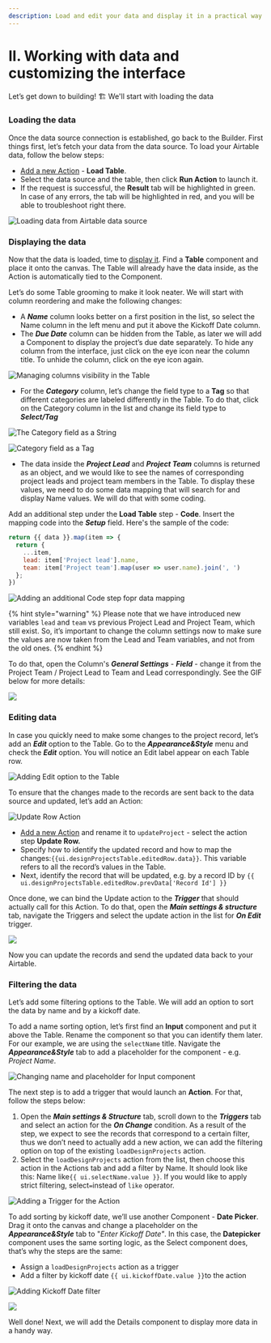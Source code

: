 ```yaml
---
description: Load and edit your data and display it in a practical way
---
```


# II. Working with data and customizing the interface

Let’s get down to building! 🏗 We'll start with loading the data

### Loading the data

Once the data source connection is established, go back to the Builder. First things first, let’s fetch your data from the data source. To load your Airtable data, follow the below steps:

* [Add a new Action](https://docs.uibakery.io/basics/working-with-actions#creating-an-action) - **Load Table**.&#x20;
* Select the data source and the table, then click **Run Action** to launch it.
* If the request is successful, the **Result** tab will be highlighted in green. In case of any errors, the tab will be highlighted in red, and you will be able to troubleshoot right there.

![Loading data from Airtable data source](../../.gitbook/assets/loaddataOpt.gif)

### Displaying the data

Now that the data is loaded, time to [display it](https://docs.uibakery.io/starter-guide/load-and-display-data). Find a **Table** component and place it onto the canvas. The Table will already have the data inside, as the Action is automatically tied to the Component.&#x20;

Let’s do some Table grooming to make it look neater. We will start with column reordering and make the following changes:

* &#x20;A _**Name**_ column looks better on a first position in the list, so select the Name column in the left menu and put it above the Kickoff Date column.
* The _**Due Date**_ column can be hidden from the Table, as later we will add a Component to display the project’s due date separately. To hide any column from the interface, just click on the eye icon near the column title. To unhide the column, click on the eye icon again.

![Managing columns visibility in the Table ](<../../.gitbook/assets/Screenshot 2021-10-05 at 13.18.17.png>)

* For the _**Category**_ column, let’s change the field type to a **Tag** so that different categories are labeled differently in the Table. To do that, click on the Category column in the list and change its field type to _**Select/Tag**_

![The Category field as a String](<../../.gitbook/assets/Screenshot 2021-10-05 at 13.20.56.png>)

![Category field as a Tag](<../../.gitbook/assets/Screenshot 2021-10-14 at 11.32.32.png>)

* The data inside the _**Project Lead**_ and _**Project Team**_ columns is returned as an object, and we would like to see the names of corresponding project leads and project team members in the Table. To display these values, we need to do some data mapping that will search for and display Name values. We will do that with some coding.&#x20;

Add an additional step under the **Load Table** step - **Code**. Insert the mapping code into the _**Setup**_ field. Here's the sample of the code:

```javascript
return {{ data }}.map(item => {
  return {
    ...item,
    lead: item['Project lead'].name,
    team: item['Project team'].map(user => user.name).join(', ')
  };
})
```

![Adding an additional Code step fopr data mapping](<../../.gitbook/assets/Screenshot 2021-10-05 at 14.53.56.png>)

{% hint style="warning" %}
Please note that we have introduced new variables `lead` and `team` vs previous Project Lead and Project Team, which still exist. So, it’s important to change the column settings now to make sure the values are now taken from the Lead and Team variables, and not from the old ones.
{% endhint %}

To do that, open the Column's _**General Settings**_ - _**Field**_ - change it from the Project Team / Project Lead to Team and Lead correspondingly. See the GIF below for more details:

![](../../.gitbook/assets/fieldchangeOpt.gif)

### Editing data

In case you quickly need to make some changes to the project record, let’s add an _**Edit**_ option to the Table. Go to the _**Appearance\&Style**_ menu and check the _**Edit**_ option. You will notice an Edit label appear on each Table row.

![Adding Edit option to the Table](<../../.gitbook/assets/Screenshot 2021-10-05 at 15.41.01.png>)

&#x20;To ensure that the changes made to the records are sent back to the data source and updated, let’s add an Action:

![Update Row Action](<../../.gitbook/assets/Screenshot 2022-02-11 at 16.30.54.png>)

* [Add a new Action](https://docs.uibakery.io/basics/working-with-actions#creating-an-action) and rename it to `updateProject` - select the action step **Update Row.**&#x20;
* Specify how to identify the updated record and how to map the changes:`{{ui.designProjectsTable.editedRow.data}}`. This variable refers to all the record’s values in the Table.
* Next, identify the record that will be updated, e.g. by a record ID by `{{ ui.designProjectsTable.editedRow.prevData['Record Id'] }}`

Once done, we can bind the Update action to the _**Trigger**_ that should actually call for this Action. To do that, open the _**Main settings & structure**_ tab, navigate the Triggers and select the update action in the list for _**On Edit**_ trigger.&#x20;

![](<../../.gitbook/assets/Screenshot 2021-12-09 at 17.00.22.png>)

Now you can update the records and send the updated data back to your Airtable.

### Filtering the data

Let’s add some filtering options to the Table. We will add an option to sort the data by name and by a kickoff date.

To add a name sorting option, let’s first find an **Input** component and put it above the Table. Rename the component so that you can identify them later. For our example, we are using the `selectName` title. Navigate the _**Appearance\&Style**_ tab to add a placeholder for the component - e.g. _Project Name_.&#x20;

![Changing name and placeholder for Input component](<../../.gitbook/assets/Screenshot 2021-10-07 at 18.27.16.png>)

The next step is to add a trigger that would launch an **Action**. For that, follow the steps below:&#x20;

1. Open the _**Main settings & Structure**_ tab, scroll down to the _**Triggers**_ tab and select an action for the _**On Change**_ condition. As a result of the step, we expect to see the records that correspond to a certain filter, thus we don’t need to actually add a new action, we can add the filtering option on top of the existing `loadDesignProjects` action.&#x20;
2. Select the `loadDesignProjects` action from the list, then choose this action in the Actions tab and add a filter by Name. It should look like this: Name like`{{ ui.selectName.value }}`. If you would like to apply strict filtering, select`=`instead of `like` operator.

![Adding a Trigger for the Action](<../../.gitbook/assets/Screenshot 2021-12-09 at 17.09.33.png>)

To add sorting by kickoff date, we’ll use another Component - **Date Picker**. Drag it onto the canvas and change a placeholder on the _**Appearance\&Style**_ tab to "_Enter Kickoff Date"_. In this case, the **Datepicker** component uses the same sorting logic, as the Select component does, that’s why the steps are the same:

* Assign a `loadDesignProjects` action as a trigger
* Add a filter by kickoff date `{{ ui.kickoffDate.value }}`to the action

![Adding Kickoff Date filter](<../../.gitbook/assets/Screenshot 2021-12-09 at 17.07.47.png>)

![](<../../.gitbook/assets/Screenshot 2021-12-09 at 17.07.56.png>)

Well done! Next, we will add the Details component to display more data in a handy way.
